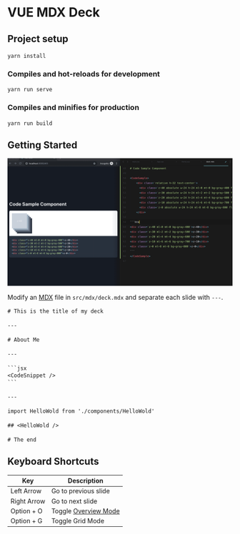 # VUE MDX Deck

## Project setup
```
yarn install
```

### Compiles and hot-reloads for development
```
yarn run serve
```

### Compiles and minifies for production
```
yarn run build
```


## Getting Started

![](./demo.gif)

Modify an [MDX][] file in `src/mdx/deck.mdx` and separate each slide with `---`.

````mdx
# This is the title of my deck

---

# About Me

---

```jsx
<CodeSnippet />
```

---

import HelloWold from './components/HelloWold'

## <HelloWold />

# The end
````


## Keyboard Shortcuts

| Key         | Description                                  |
| ----------- | -------------------------------------------- |
| Left Arrow  | Go to previous slide                         |
| Right Arrow | Go to next slide                             |
| Option + O  | Toggle [Overview Mode](#overview-mode)       |
| Option + G  | Toggle Grid Mode                             |

[mdx]: https://mdxjs.com/
